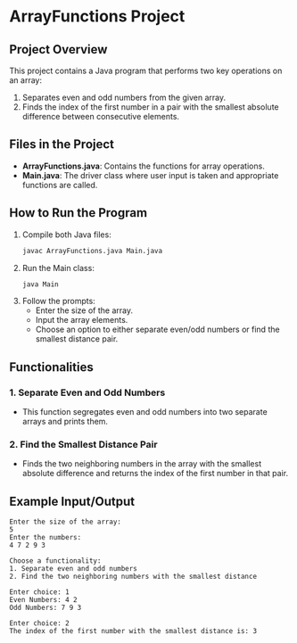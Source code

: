# ArrayFunctions Project

## Project Overview
This project contains a Java program that performs two key operations on an array:
1. Separates even and odd numbers from the given array.
2. Finds the index of the first number in a pair with the smallest absolute difference between consecutive elements.

## Files in the Project
- **ArrayFunctions.java**: Contains the functions for array operations.
- **Main.java**: The driver class where user input is taken and appropriate functions are called.

## How to Run the Program
1. Compile both Java files:
   ```sh
   javac ArrayFunctions.java Main.java
   ```
2. Run the Main class:
   ```sh
   java Main
   ```
3. Follow the prompts:
   - Enter the size of the array.
   - Input the array elements.
   - Choose an option to either separate even/odd numbers or find the smallest distance pair.

## Functionalities
### 1. Separate Even and Odd Numbers
- This function segregates even and odd numbers into two separate arrays and prints them.

### 2. Find the Smallest Distance Pair
- Finds the two neighboring numbers in the array with the smallest absolute difference and returns the index of the first number in that pair.

## Example Input/Output
```
Enter the size of the array:
5
Enter the numbers:
4 7 2 9 3

Choose a functionality:
1. Separate even and odd numbers
2. Find the two neighboring numbers with the smallest distance

Enter choice: 1
Even Numbers: 4 2
Odd Numbers: 7 9 3
```
```
Enter choice: 2
The index of the first number with the smallest distance is: 3
```
